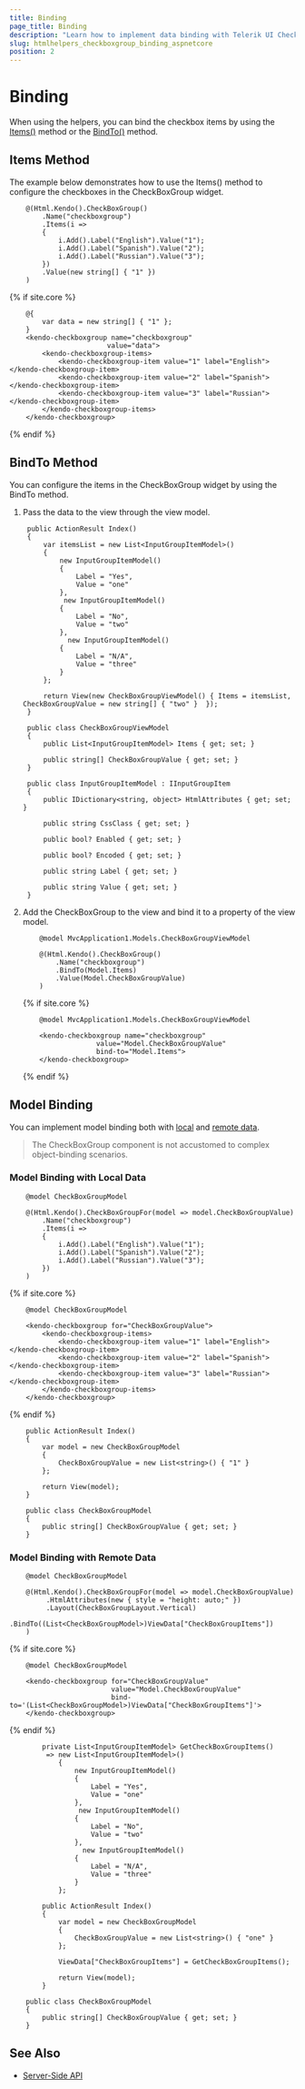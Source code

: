 ```yaml
---
title: Binding
page_title: Binding
description: "Learn how to implement data binding with Telerik UI CheckBoxGroup component for {{ site.framework }}."
slug: htmlhelpers_checkboxgroup_binding_aspnetcore
position: 2
---
```


# Binding

When using the helpers, you can bind the checkbox items by using the [Items()](#items-method) method or the [BindTo()](#bindto-method) method.

## Items Method

The example below demonstrates how to use the Items() method to configure the checkboxes in the CheckBoxGroup widget.

```HtmlHelper
    @(Html.Kendo().CheckBoxGroup()
        .Name("checkboxgroup")
        .Items(i =>
        {
            i.Add().Label("English").Value("1");
            i.Add().Label("Spanish").Value("2");
            i.Add().Label("Russian").Value("3");
        })
        .Value(new string[] { "1" })
    )
```
{% if site.core %}
```TagHelper
    @{ 
        var data = new string[] { "1" };
    }
    <kendo-checkboxgroup name="checkboxgroup"
                        value="data">
        <kendo-checkboxgroup-items>
            <kendo-checkboxgroup-item value="1" label="English"></kendo-checkboxgroup-item>
            <kendo-checkboxgroup-item value="2" label="Spanish"></kendo-checkboxgroup-item>
            <kendo-checkboxgroup-item value="3" label="Russian"></kendo-checkboxgroup-item>
        </kendo-checkboxgroup-items>
    </kendo-checkboxgroup>
```
{% endif %}

## BindTo Method

You can configure the items in the CheckBoxGroup widget by using the BindTo method.

1. Pass the data to the view through the view model.

        public ActionResult Index()
        {
            var itemsList = new List<InputGroupItemModel>()
            {
                new InputGroupItemModel()
                {
                    Label = "Yes",
                    Value = "one"
                },
                 new InputGroupItemModel()
                {
                    Label = "No",
                    Value = "two"
                },
                  new InputGroupItemModel()
                {
                    Label = "N/A",
                    Value = "three"
                }
            };

            return View(new CheckBoxGroupViewModel() { Items = itemsList, CheckBoxGroupValue = new string[] { "two" }  });
        }

        public class CheckBoxGroupViewModel
        {
            public List<InputGroupItemModel> Items { get; set; }

			public string[] CheckBoxGroupValue { get; set; }
        }
		
		public class InputGroupItemModel : IInputGroupItem
		{
			public IDictionary<string, object> HtmlAttributes { get; set; }
	
			public string CssClass { get; set; }
	
			public bool? Enabled { get; set; }
	
			public bool? Encoded { get; set; }
	
			public string Label { get; set; }
	
			public string Value { get; set; }
		}



1. Add the CheckBoxGroup to the view and bind it to a property of the view model.

    ```HtmlHelper
        @model MvcApplication1.Models.CheckBoxGroupViewModel

        @(Html.Kendo().CheckBoxGroup()
            .Name("checkboxgroup")
            .BindTo(Model.Items)
			.Value(Model.CheckBoxGroupValue)
        )
    ```
    {% if site.core %}
    ```TagHelper
        @model MvcApplication1.Models.CheckBoxGroupViewModel

        <kendo-checkboxgroup name="checkboxgroup"
                      value="Model.CheckBoxGroupValue"
                      bind-to="Model.Items">
        </kendo-checkboxgroup>
    ```
    {% endif %}


## Model Binding

You can implement model binding both with [local](#items-method) and [remote data](#bindto-method).

> The CheckBoxGroup component is not accustomed to complex object-binding scenarios.

### Model Binding with Local Data

```HtmlHelper
    @model CheckBoxGroupModel

    @(Html.Kendo().CheckBoxGroupFor(model => model.CheckBoxGroupValue)
        .Name("checkboxgroup")
        .Items(i =>
        {
            i.Add().Label("English").Value("1");
            i.Add().Label("Spanish").Value("2");
            i.Add().Label("Russian").Value("3");
        })
    )
```
{% if site.core %}
```TagHelper
    @model CheckBoxGroupModel

    <kendo-checkboxgroup for="CheckBoxGroupValue">
        <kendo-checkboxgroup-items>
            <kendo-checkboxgroup-item value="1" label="English"></kendo-checkboxgroup-item>
            <kendo-checkboxgroup-item value="2" label="Spanish"></kendo-checkboxgroup-item>
            <kendo-checkboxgroup-item value="3" label="Russian"></kendo-checkboxgroup-item>
        </kendo-checkboxgroup-items>
    </kendo-checkboxgroup>
```
{% endif %}

```Controller
    public ActionResult Index()
    {
        var model = new CheckBoxGroupModel
        {
            CheckBoxGroupValue = new List<string>() { "1" }
        };  

        return View(model);
    }
```
```Model
    public class CheckBoxGroupModel
    {
        public string[] CheckBoxGroupValue { get; set; }
    }
```

### Model Binding with Remote Data

```HtmlHelper
    @model CheckBoxGroupModel

    @(Html.Kendo().CheckBoxGroupFor(model => model.CheckBoxGroupValue)
         .HtmlAttributes(new { style = "height: auto;" })
         .Layout(CheckBoxGroupLayout.Vertical)
         .BindTo((List<CheckBoxGroupModel>)ViewData["CheckBoxGroupItems"])
    )
```
{% if site.core %}
```TagHelper
    @model CheckBoxGroupModel

    <kendo-checkboxgroup for="CheckBoxGroupValue"
                         value="Model.CheckBoxGroupValue"
                         bind-to='(List<CheckBoxGroupModel>)ViewData["CheckBoxGroupItems"]'>
    </kendo-checkboxgroup>
```
{% endif %}

```Controller
        private List<InputGroupItemModel> GetCheckBoxGroupItems()
         => new List<InputGroupItemModel>()
            {
                new InputGroupItemModel()
                {
                    Label = "Yes",
                    Value = "one"
                },
                 new InputGroupItemModel()
                {
                    Label = "No",
                    Value = "two"
                },
                  new InputGroupItemModel()
                {
                    Label = "N/A",
                    Value = "three"
                }
            };

        public ActionResult Index()
        {
            var model = new CheckBoxGroupModel
            {
                CheckBoxGroupValue = new List<string>() { "one" }
            };

            ViewData["CheckBoxGroupItems"] = GetCheckBoxGroupItems();

            return View(model);
        }
```

```Model
    public class CheckBoxGroupModel
    {
        public string[] CheckBoxGroupValue { get; set; }
    }
```

## See Also

* [Server-Side API](/api/checkboxgroup)
